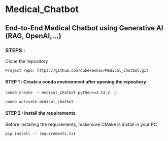 # Medical_Chatbot
## End-to-End Medical Chatbot using Generative AI (RAG, OpenAI,...)

### STEPS :
Clone the repository

```bash
Project repo: https://github.com/dubekeshav/Medical_Chatbot.git
```

#### STEP 1 : Create a conda environment after opening the repository

```bash
conda create -n medical_chatbot python==3.13.2 -y
```

```bash
conda activate medical_chatbot
```

#### STEP 2 : Install the requirements
Before installing the requirements, make sure CMake is install in your PC

```bash
pip install -r requirements.txt
```
